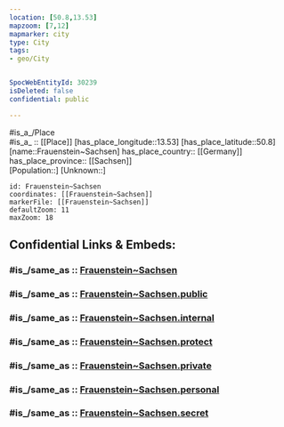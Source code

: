 ```yaml
---
location: [50.8,13.53] 
mapzoom: [7,12] 
mapmarker: city 
type: City
tags:
- geo/City


SpocWebEntityId: 30239
isDeleted: false
confidential: public

---
```

#is_a_/Place  
#is_a_ :: [[Place]] 
[has_place_longitude::13.53] 
[has_place_latitude::50.8] 
[name::Frauenstein~Sachsen] 
has_place_country:: [[Germany]]  
has_place_province:: [[Sachsen]]  
[Population::] 
[Unknown::] 


```leaflet
id: Frauenstein~Sachsen
coordinates: [[Frauenstein~Sachsen]] 
markerFile: [[Frauenstein~Sachsen]] 
defaultZoom: 11 
maxZoom: 18
```


## Confidential Links & Embeds: 

### #is_/same_as :: [Frauenstein~Sachsen](/_Standards/Earth/Continent/Europe/Europe~Central/Germany/Germany~East/Sachsen/counties~Sachsen/Mittelsachsen/cities~Mittelsachsen/Frauenstein/City/Frauenstein~Sachsen.md) 

### #is_/same_as :: [Frauenstein~Sachsen.public](/_public/Earth/Continent/Europe/Europe~Central/Germany/Germany~East/Sachsen/counties~Sachsen/Mittelsachsen/cities~Mittelsachsen/Frauenstein/City/Frauenstein~Sachsen.public.md) 

### #is_/same_as :: [Frauenstein~Sachsen.internal](/_internal/Earth/Continent/Europe/Europe~Central/Germany/Germany~East/Sachsen/counties~Sachsen/Mittelsachsen/cities~Mittelsachsen/Frauenstein/City/Frauenstein~Sachsen.internal.md) 

### #is_/same_as :: [Frauenstein~Sachsen.protect](/_protect/Earth/Continent/Europe/Europe~Central/Germany/Germany~East/Sachsen/counties~Sachsen/Mittelsachsen/cities~Mittelsachsen/Frauenstein/City/Frauenstein~Sachsen.protect.md) 

### #is_/same_as :: [Frauenstein~Sachsen.private](/_private/Earth/Continent/Europe/Europe~Central/Germany/Germany~East/Sachsen/counties~Sachsen/Mittelsachsen/cities~Mittelsachsen/Frauenstein/City/Frauenstein~Sachsen.private.md) 

### #is_/same_as :: [Frauenstein~Sachsen.personal](/_personal/Earth/Continent/Europe/Europe~Central/Germany/Germany~East/Sachsen/counties~Sachsen/Mittelsachsen/cities~Mittelsachsen/Frauenstein/City/Frauenstein~Sachsen.personal.md) 

### #is_/same_as :: [Frauenstein~Sachsen.secret](/_secret/Earth/Continent/Europe/Europe~Central/Germany/Germany~East/Sachsen/counties~Sachsen/Mittelsachsen/cities~Mittelsachsen/Frauenstein/City/Frauenstein~Sachsen.secret.md)

